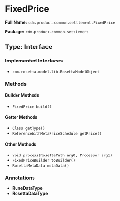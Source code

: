 # FixedPrice

**Full Name:** `cdm.product.common.settlement.FixedPrice`

**Package:** `cdm.product.common.settlement`

## Type: Interface

### Implemented Interfaces

- `com.rosetta.model.lib.RosettaModelObject`

### Methods

#### Builder Methods

- `FixedPrice build()`

#### Getter Methods

- `Class getType()`
- `ReferenceWithMetaPriceSchedule getPrice()`

#### Other Methods

- `void process(RosettaPath arg0, Processor arg1)`
- `FixedPriceBuilder toBuilder()`
- `RosettaMetaData metaData()`

### Annotations

- **RuneDataType**
- **RosettaDataType**

